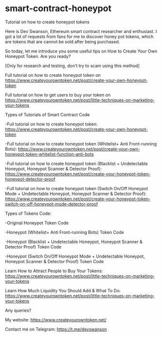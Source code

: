 # smart-contract-honeypot
Tutorial on how to create honeypot tokens

Here is Dev Swanson, Ethereum smart contract researcher and enthusiast. I got a lot of requests from fans for me to discover honey pot tokens, which are tokens that are cannot be sold after being purchased.

So today, let me introduce you some useful tips on How to Create Your Own Honeypot Token. Are you ready?

[Only for research and testing, don’t try to scam using this method]

Full tutorial on how to create honeypot token on https://www.createyourowntoken.net/post/create-your-own-honeypot-token

Full tutorial on how to get users to buy your token on https://www.createyourowntoken.net/post/little-techniques-on-marketing-your-tokens



Types of Tutorials of Smart Contract Code

-Full tutorial on how to create honeypot token: https://www.createyourowntoken.net/post/create-your-own-honeypot-token

-Full tutorial on how to create honeypot token (Whitelist+ Anti Front-running Bots): https://www.createyourowntoken.net/post/create-your-own-honeypot-token-whitelist-function-anti-bots

-Full tutorial on how to create honeypot token (Blacklist + Undetectable Honeypot, Honeypot Scanner & Detector Proof): https://www.createyourowntoken.net/post/create-your-honeypot-token-honeypot-detector-proof

-Full tutorial on how to create honeypot token (Switch On/Off Honeypot Mode + Undetectable Honeypot, Honeypot Scanner & Detector Proof): https://www.createyourowntoken.net/post/create-your-honeypot-token-switch-on-off-honeypot-mode-detector-proof


Types of Tokens Code:

-Original Honeypot Token Code

-Honeypot (Whitelist+ Anti Front-running Bots) Token Code

-Honeypot (Blacklist + Undetectable Honeypot, Honeypot Scanner & Detector Proof) Token Code

-Honeypot (Switch On/Off Honeypot Mode + Undetectable Honeypot, Honeypot Scanner & Detector Proof) Token Code



Learn How to Attract People to Buy Your Tokens: https://www.createyourowntoken.net/post/little-techniques-on-marketing-your-tokens 

Learn How Much Liquidity You Should Add & What To Do: https://www.createyourowntoken.net/post/little-techniques-on-marketing-your-tokens 



Any queries?

My website: https://www.createyourowntoken.net/

Contact me on Telegram: https://t.me/devswanson
